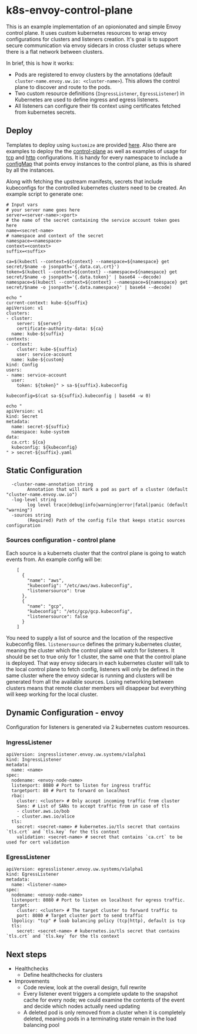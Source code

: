# k8s-envoy-control-plane

This is an example implementation of an opionionated and simple Envoy control plane. It uses custom kubernetes resources to wrap envoy configurations for clusters and listeners creation.
It's goal is to support secure communication via envoy sidecars in cross cluster setups where there is a flat network between clusters.

In brief, this is how it works:
* Pods are registered to envoy clusters by the annotations (default `cluster-name.envoy.uw.io: <cluster-name>`). This allows the control
  plane to discover and route to the pods.
* Two custom resource definitions (`IngressListener`, `EgressListener`) in Kubernetes are used to define ingress and egress listeners.
* All listeners can configure their tls context using certificates fetched from kubernetes secrets.

## Deploy

Templates to deploy using `kustomize` are provided [here](./deploy).
Also there are examples to deploy the the [control-plane](./deploy/example/control-plane/) as well as examples of usage for [tcp](./deploy/example/tcp/) and [http](deploy/example/http/) configurations.
It is handy for every namespace to include a [configMap](./deploy/example/tcp/envoy-cp-config.yaml) that points envoy instances to the control plane, as this is shared by all the instances.

Along with fetching the upstream manifests, secrets that include kubeconfigs for the controlled kubernetes clusters need to be created.
An example script to generate one:
```
# Input vars
# your server name goes here
server=<server-name>:<port>
# the name of the secret containing the service account token goes here
name=<secret-name>
# namespace and context of the secret
namespace=<namespace>
context=<context>
suffix=<suffix>

ca=$(kubectl --context=${context} --namespace=${namespace} get secret/$name -o jsonpath='{.data.ca\.crt}')
token=$(kubectl --context=${context} --namespace=${namespace} get secret/$name -o jsonpath='{.data.token}' | base64 --decode)
namespace=$(kubectl --context=${context} --namespace=${namespace} get secret/$name -o jsonpath='{.data.namespace}' | base64 --decode)

echo "
current-context: kube-${suffix}
apiVersion: v1
clusters:
- cluster:
    server: ${server}
    certificate-authority-data: ${ca}
  name: kube-${suffix}
contexts:
- context:
    cluster: kube-${suffix}
    user: service-account
  name: kube-${custom}
kind: Config
users:
- name: service-account
  user:
    token: ${token}" > sa-${suffix}.kubeconfig

kubeconfig=$(cat sa-${suffix}.kubeconfig | base64 -w 0)

echo "
apiVersion: v1
kind: Secret
metadata:
  name: secret-${suffix}
  namespace: kube-system
data:
  ca.crt: ${ca}
  kubeconfig: ${kubeconfig}
" > secret-${suffix}.yaml
```

## Static Configuration

```
  -cluster-name-annotation string
        Annotation that will mark a pod as part of a cluster (default "cluster-name.envoy.uw.io")
  -log-level string
        log level trace|debug|info|warning|error|fatal|panic (default "warning")
  -sources string
        (Required) Path of the config file that keeps static sources configuration
```

### Sources configuration - control plane

Each source is a kubernets cluster that the control plane is going to watch events from. An example config will be:

```
    [
      {
        "name": "aws",
        "kubeconfig": "/etc/aws/aws.kubeconfig",
        "listenersource": true
      },
      {
        "name": "gcp",
        "kubeconfig": "/etc/gcp/gcp.kubeconfig",
        "listenersource": false
      }
    ]

```

You need to supply a list of source and the location of the respective kubeconfig files.
`listenersource` defines the primary kubernetes cluster, meaning the cluster which the control plane will watch for listeners. It should be set to true only for 1 cluster, the same one that the control plane is deployed. That way envoy sidecars in each kubernetes cluster will talk to the local control plane to fetch config, listeners will only be defined in the same cluster where the envoy sidecar is running and clusters will be generated from all the available sources.
Losing networking between clusters means that remote cluster members will disappear but everything will keep working for the local cluster.

## Dynamic Configuration - envoy

Configuration for listeners is generated via 2 kubernetes custom resources.

### IngressListener

```
apiVersion: ingresslistener.envoy.uw.systems/v1alpha1
kind: IngressListener
metadata:
  name: <name>
spec:
  nodename: <envoy-node-name>
  listenport: 8080 # Port to listen for ingress traffic
  targetport: 80 # Port to forward on localhost
  rbac:
    cluster: <cluster> # Only accept incoming traffic from cluster
    Sans: # List of SANs to accept traffic from in case of tls
    - cluster.aws.io/bob
    - cluster.aws.io/alice
  tls:
    secret: <secret-name> # kubernetes.io/tls secret that contains `tls.crt` and `tls.key` for the tls context
    validation: <secret-name> # secret that contains `ca.crt` to be used for cert validation
```
### EgressListener

```
apiVersion: egresslistener.envoy.uw.systems/v1alpha1
kind: EgressListener
metadata:
  name: <listener-name>
spec:
  nodename: <envoy-node-name>
  listenport: 8080 # Port to listen on localhost for egress traffic.
  target:
    cluster: <cluster> # The target cluster to forward traffic to
    port: 8080 # Target cluster port to send traffic
  lbpolicy: "tcp" # loab balancing policy (tcp|http), default is tcp
  tls:
    secret: <secret-name> # kubernetes.io/tls secret that contains `tls.crt` and `tls.key` for the tls context
```

## Next steps
* Healthchecks
  * Define healthchecks for clusters
* Improvements
  * Code review, look at the overall design, full rewrite
  * Every listener event triggers a complete update to the snapshot cache for every node; we could examine the contents of the event
    and decide which nodes actually need updating
  * A deleted pod is only removed from a cluster when it is completely deleted, meaning pods in a terminating state remain in the
    load balancing pool
